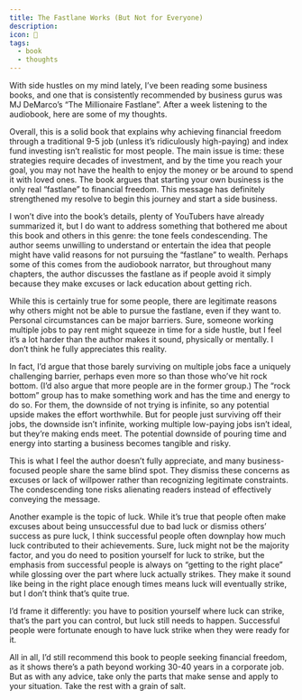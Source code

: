 ```yaml
---
title: The Fastlane Works (But Not for Everyone)
description: 
icon: 📖
tags:
  - book
  - thoughts
---
```


With side hustles on my mind lately, I’ve been reading some business books, and one that is consistently recommended by business gurus was MJ DeMarco’s “The Millionaire Fastlane”. After a week listening to the audiobook, here are some of my  thoughts.

<!-- excerpt -->

Overall, this is a solid book that explains why achieving financial freedom through a traditional 9-5 job (unless it’s ridiculously high-paying) and index fund investing isn’t realistic for most people. The main issue is time: these strategies require decades of investment, and by the time you reach your goal, you may not have the health to enjoy the money or be around to spend it with loved ones. The book argues that starting your own business is the only real “fastlane” to financial freedom. This message has definitely strengthened my resolve to begin this journey and start a side business.

I won’t dive into the book’s details, plenty of YouTubers have already summarized it, but I do want to address something that bothered me about this book and others in this genre: the tone feels condescending. The author seems unwilling to understand or entertain the idea that people might have valid reasons for not pursuing the “fastlane” to wealth. Perhaps some of this comes from the audiobook narrator, but throughout many chapters, the author discusses the fastlane as if people avoid it simply because they make excuses or lack education about getting rich.

While this is certainly true for some people, there are legitimate reasons why others might not be able to pursue the fastlane, even if they want to. Personal circumstances can be major barriers. Sure, someone working multiple jobs to pay rent might squeeze in time for a side hustle, but I feel it’s a lot harder than the author makes it sound, physically or mentally. I don’t think he fully appreciates this reality.

In fact, I’d argue that those barely surviving on multiple jobs face a uniquely challenging barrier, perhaps even more so than those who’ve hit rock bottom. (I’d also argue that more people are in the former group.) The “rock bottom” group has to make something work and has the time and energy to do so. For them, the downside of not trying is infinite, so any potential upside makes the effort worthwhile. But for people just surviving off their jobs, the downside isn’t infinite, working multiple low-paying jobs isn’t ideal, but they’re making ends meet. The potential downside of pouring time and energy into starting a business becomes tangible and risky.

This is what I feel the author doesn’t fully appreciate, and many business-focused people share the same blind spot. They dismiss these concerns as excuses or lack of willpower rather than recognizing legitimate constraints. The condescending tone risks alienating readers instead of effectively conveying the message.

Another example is the topic of luck. While it’s true that people often make excuses about being unsuccessful due to bad luck or dismiss others’ success as pure luck, I think successful people often downplay how much luck contributed to their achievements. Sure, luck might not be the majority factor, and you do need to position yourself for luck to strike, but the emphasis from successful people is always on “getting to the right place” while glossing over the part where luck actually strikes. They make it sound like being in the right place enough times means luck will eventually strike, but I don’t think that’s quite true.

I’d frame it differently: you have to position yourself where luck can strike, that’s the part you can control, but luck still needs to happen. Successful people were fortunate enough to have luck strike when they were ready for it.

All in all, I’d still recommend this book to people seeking financial freedom, as it shows there’s a path beyond working 30-40 years in a corporate job. But as with any advice, take only the parts that make sense and apply to your situation. Take the rest with a grain of salt.